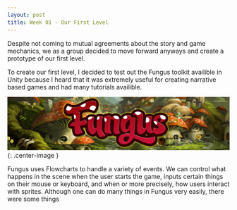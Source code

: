 ```yaml
---
layout: post
title: Week 01 - Our First Level
---
```


Despite not coming to mutual agreements about the story and game mechanics, we as a group decided to move forward anyways and create a prototype of our first level.

To create our first level, I decided to test out the Fungus toolkit availible in Unity because I heard that it was extremely useful for creating narrative based games and had many tutorials availible.

![Fungus](/images/FungusFlyer_Narrow.png){: .center-image }

Fungus uses Flowcharts to handle a variety of events. We can control what happens in the scene when the user starts the game, inputs certain things on their mouse or keyboard, and when or more precisely, how users interact with sprites. Although one can do many things in Fungus very easily, there were some things 

